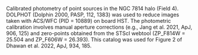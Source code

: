 Calibrated photometry of point sources in the NGC 7814 halo (Field 4). 
DOLPHOT (Dolphin 2000, PASP, 112, 1383) was used to reduce images taken with ACS/WFC (PID = 10889) on board HST.
The photometric calibration involves manual aperture corrections (e.g., Jang et al. 2021, ApJ, 906, 125) and zero-points obtained from the STScI webtool (ZP_F814W = 25.504 and ZP_F606W = 26.393).
This catalog was used for Figure 2 of Dhawan et al. 2022, ApJ, 934, 185.
